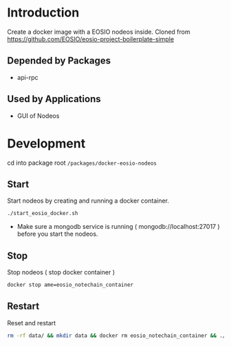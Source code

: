# Introduction
Create a docker image with a EOSIO nodeos inside.
Cloned from https://github.com/EOSIO/eosio-project-boilerplate-simple

## Depended by Packages
* api-rpc

## Used by Applications
* GUI of Nodeos

# Development
cd into package root `/packages/docker-eosio-nodeos`

## Start
Start nodeos by creating and running a docker container.

```sh
./start_eosio_docker.sh
```
* Make sure a mongodb service is running ( mongodb://localhost:27017 ) before you start the nodeos.

## Stop
Stop nodeos ( stop docker container )

```sh
docker stop ame=eosio_notechain_container
```

## Restart
Reset and restart

```sh
rm -rf data/ && mkdir data && docker rm eosio_notechain_container && ./start_eosio_docker.sh
```
